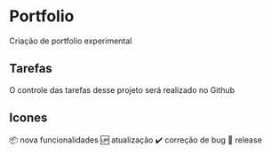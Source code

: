 # Portfolio
 Criação de portfolio experimental

 ## Tarefas
 O controle das tarefas desse projeto será realizado no Github

## Icones

:package: nova funcionalidades
:up: atualização
:heavy_check_mark: correção de bug
:checkered_flag: release